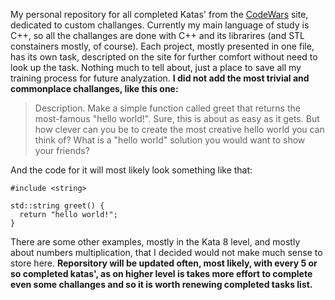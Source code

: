 My personal repository for all completed Katas' from the [CodeWars](https://www.codewars.com/dashboard) site, dedicated to custom challanges. Currently my main language of study is C++, so all the challanges are done with C++ and its librarires (and STL constainers mostly, of course). Each project, mostly presented in one file, has its own task, descripted on the site for further comfort without need to look up the task.
Nothing much to tell about, just a place to save all my training process for future analyzation. **I did not add the most trivial and commonplace challanges, like this one:**
> Description. Make a simple function called greet that returns the most-famous "hello world!". Sure, this is about as easy as it gets. But how clever can you be to create the most creative hello world you can think of? What is a "hello world" solution you would want to show your friends?

And the code for it will most likely look something like that:

```
#include <string>

std::string greet() {
  return "hello world!";
}
```
There are some other examples, mostly in the Kata 8 level, and mostly about numbers multiplication, that I decided would not make much sense to store here.
**Reporsitory will be updated often, most likely, with every 5 or so completed katas', as on higher level is takes more effort to complete even some challanges and so it is worth renewing completed tasks list.**
